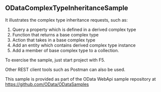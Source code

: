 ODataComplexTypeInheritanceSample
------------------


It illustrates the complex type inheritance requests, such as:
1. Query a property which is defined in a derived complex type
2. Function that returns a base complex type
3. Action that takes in a base complex type
4. Add an entity which contains derived complex type instance
5. Add a member of base complex type to a collection.

To exercise the sample, just start project with F5.

Other REST client tools such as Postman can also be used.

This sample is provided as part of the OData WebApi sample repository at
https://github.com/OData/ODataSamples